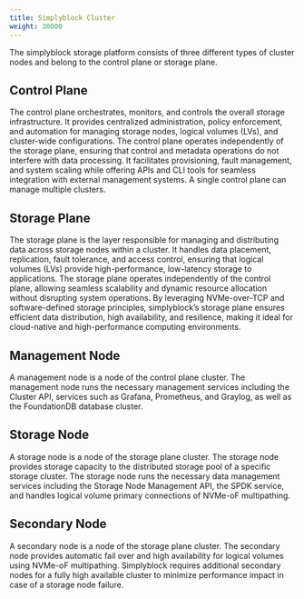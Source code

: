 ```yaml
---
title: Simplyblock Cluster
weight: 30000
---
```


The simplyblock storage platform consists of three different types of cluster nodes and belong to the control plane
or storage plane.

## Control Plane

The control plane orchestrates, monitors, and controls the overall storage infrastructure. It provides centralized
administration, policy enforcement, and automation for managing storage nodes, logical volumes (LVs), and cluster-wide
configurations. The control plane operates independently of the storage plane, ensuring that control and metadata
operations do not interfere with data processing. It facilitates provisioning, fault management, and system scaling
while offering APIs and CLI tools for seamless integration with external management systems. A single control plane
can manage multiple clusters.

## Storage Plane

The storage plane is the layer responsible for managing and distributing data across storage nodes within a cluster. It
handles data placement, replication, fault tolerance, and access control, ensuring that logical volumes (LVs) provide
high-performance, low-latency storage to applications. The storage plane operates independently of the control plane,
allowing seamless scalability and dynamic resource allocation without disrupting system operations. By leveraging
NVMe-over-TCP and software-defined storage principles, simplyblock’s storage plane ensures efficient data distribution,
high availability, and resilience, making it ideal for cloud-native and high-performance computing environments.

## Management Node

A management node is a node of the control plane cluster. The management node runs the necessary management services
including the Cluster API, services such as Grafana, Prometheus, and Graylog, as well as the FoundationDB database
cluster.

## Storage Node

A storage node is a node of the storage plane cluster. The storage node provides storage capacity to the distributed
storage pool of a specific storage cluster. The storage node runs the necessary data management services including
the Storage Node Management API, the SPDK service, and handles logical volume primary connections of NVMe-oF
multipathing.

## Secondary Node

A secondary node is a node of the storage plane cluster. The secondary node provides automatic fail over and high
availability for logical volumes using NVMe-oF multipathing. Simplyblock requires additional secondary nodes for
a fully high available cluster to minimize performance impact in case of a storage node failure.

